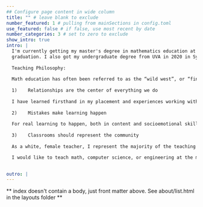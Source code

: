```yaml
---
## Configure page content in wide column
title: "" # leave blank to exclude
number_featured: 1 # pulling from mainSections in config.toml
use_featured: false # if false, use most recent by date
number_categories: 3 # set to zero to exclude
show_intro: true
intro: |
  I'm currently getting my master's degree in mathematics education at the University of    Virginia (UVA), and I'd love to teach at a middle school in a diverse community following
  graduation. I also got my undergraduate degree from UVA in 2020 in Systems Engineering     and Statistics, where I also served as drum major of the marching band for two years. In   my spare time, I love to play bassoon, read, watch Formula One, and cheer on the Hoos.
  
  Teaching Philosophy:
  
  Math education has often been referred to as the “wild west”, or “final frontier” of       innovative and exciting education. Mathematics is beautiful, elegant, and deep, and       doesn’t need to be learned via endless worksheets.  Students, from a young age, see        themselves as “not math people”, and can shut down upon feeling too challenged by a         problem. In my future classroom, I aim to combat these serious misconceptions.  We do not   need to feel that way about math. I want my students to feel excited when it comes time   for math class. My overall goal in classroom management is to create a positive classroom   community, where mistakes are celebrated, and students see and find joy in doing           mathematics. I plan to create a classroom environment that accomplishes this via the       following three principles:
  
  1)	Relationships are the center of everything we do
  
  I have learned firsthand in my placement and experiences working with youth that           relationships are what make learning happen. I place a high priority on getting to know    students, from learning their names by the third day to attending their sports games and  activities. Relationships are truly what do the work of classroom management. 
  
  2)	Mistakes make learning happen
  
  For real learning to happen, both in content and socioemotional skills, students will     need to feel comfortable making mistakes. From the content perspective, I want students to   share their answers and take risks, even if they are wrong. When it comes to behavior and   expectations, every student gets a fresh start every day, no matter what happened         yesterday. Students are still learning how to exist in our society, and need to be given   grace when they make mistakes. 
  
  3)	Classrooms should represent the community
  
  As a white, female teacher, I represent the majority of the teaching workforce. I want to   teach in diverse schools, where the majority of students do not look like me. With the     aid of students, caregivers, and community members, I will iterate on and shape my         classroom management system so that it reflects the values of the community. Students      will feel more comfortable taking risks academically if they feel comfortable in the       classroom. 

  I would like to teach math, computer science, or engineering at the middle school level. The ideal classes I’d like to teach are 6/7th grade math and electives in computer science or engineering.  For my math courses, I want students to have a strong foundation of mathematical understanding as they matriculate into Algebra I. I also want my students to develop a strong growth mindset, and for none of them to think they are “not math people”.  For my computer science and engineering courses, I want to help as many women and underrepresented minorities in STEM find success and mentorship. I want all of my computer science and engineering students to learn new ways of problem-solving, and hands-on technical skills. I’d prefer to work in a highly diverse, suburban school division, similar to the schools I grew up in.

  
outro: |
---
```


\*\* index doesn't contain a body, just front matter above. See about/list.html in the layouts folder \*\*
